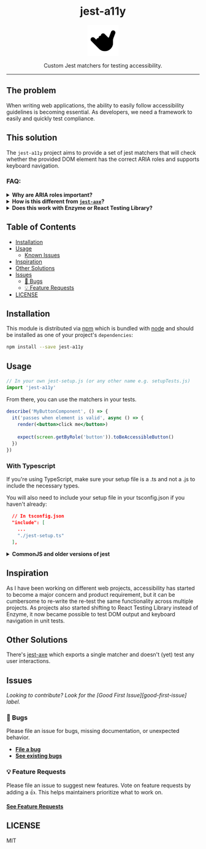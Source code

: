<div align="center">
<h1>jest-a11y</h1>
<img
    height="80"
    width="80"
    alt="shaka"
    src="https://raw.githubusercontent.com/veiko/jest-a11y/main/static/img/logo.svg"
  />

<p>Custom Jest matchers for testing accessibility.</p>
</div>

---

## The problem

When writing web applications, the ability to easily follow accessibility guidelines is becoming essential. As developers, we need a framework to easily and quickly test compliance.

## This solution

The `jest-a11y` project aims to provide a set of jest matchers that will check whether the provided DOM element has the correct ARIA roles and supports keyboard navigation.

### FAQ:

<details>
  <summary>
    <strong>
      Why are ARIA roles important?
    </strong>
  </summary>

ARIA roles provide semantic meaning to content, allowing screen readers and other tools to present and support interaction with object in a way that is consistent with user expectations of that type of object. ARIA roles can be used to describe elements that don't natively exist in HTML or exist but don't yet have full browser support.

</details>

<details>
  <summary>
    <strong>
      How is this different from <a href="https://www.npmjs.com/package/jest-axe"><code>jest-axe</code></a>?
    </strong>
  </summary>

The `jest-axe` plugin will parse through the provided DOM structure and check for any violations. This plugin will also attempt to validate keyboard navigation.

</details>

<details>
  <summary>
    <strong>
      Does this work with Enzyme or React Testing Library?
    </strong>
  </summary>

Yes. It works with either of those tools.

</details>

## Table of Contents

<!-- START doctoc generated TOC please keep comment here to allow auto update -->
<!-- DON'T EDIT THIS SECTION, INSTEAD RE-RUN doctoc TO UPDATE -->

- [Installation](#installation)
- [Usage](#usage)
  - [Known Issues](#known-issues)
- [Inspiration](#inspiration)
- [Other Solutions](#other-solutions)
- [Issues](#issues)
  - [🐛 Bugs](#-bugs)
  - [💡 Feature Requests](#-feature-requests)
- [LICENSE](#license)

<!-- END doctoc generated TOC please keep comment here to allow auto update -->

## Installation

This module is distributed via [npm](https://www.npmjs.com) which is bundled with [node](https://www.nodejs.org) and should be installed as one of your project's `dependencies`:

```sh
npm install --save jest-a11y
```

## Usage

```ts
// In your own jest-setup.js (or any other name e.g. setupTests.js)
import 'jest-a11y'
```

From there, you can use the matchers in your tests.

```jsx
describe('MyButtonComponent', () => {
  it('passes when element is valid', async () => {
    render(<button>click me</button>)

    expect(screen.getByRole('button')).toBeAccessibleButton()
  })
})
```

### With Typescript

If you're using TypeScript, make sure your setup file is a .ts and not a .js to include the necessary types.

You will also need to include your setup file in your tsconfig.json if you haven't already:

```json
  // In tsconfig.json
  "include": [
    ...
    "./jest-setup.ts"
  ],
```

<details>
  <summary>
    <strong>
      CommonJS and older versions of jest
    </strong>
  </summary>

In order to extend the matchers correctly in projects using CommonJS or older versions of jest it may be necessary to extend `expect` manually. This can be achieved with:

```ts
// In your own jest-setup.js (or any other name e.g. setupTests.js)
import * as matchers from 'jest-a11y/lib/matchers'

expect.extend(matchers)
```

</details>

## Inspiration

As I have been working on different web projects, accessibility has started to become a major concern and product requirement, but it can be cumbersome to re-write the re-test the same functionality across multiple projects. As projects also started shifting to React Testing Library instead of Enzyme, it now became possible to test DOM output and keyboard navigation in unit tests.

## Other Solutions

There's [jest-axe](https://github.com/nickcolley/jest-axe) which exports a single matcher and doesn't (yet) test any user interactions.

## Issues

_Looking to contribute? Look for the [Good First Issue][good-first-issue] label._

### 🐛 Bugs

Please file an issue for bugs, missing documentation, or unexpected behavior.

- [**File a bug**](https://github.com/veiko/jest-a11y/issues/new?assignees=&labels=%F0%9F%90%9B+fix&template=bug_report.yml&title=fix%3A+)
- [**See existing bugs**](https://github.com/veiko/jest-a11y/labels/%F0%9F%90%9B%20fix)

### 💡 Feature Requests

Please file an issue to suggest new features. Vote on feature requests by adding a 👍. This helps maintainers prioritize what to work on.

[**See Feature Requests**](https://github.com/veiko/jest-a11y/labels/%E2%9C%A8%20feature)

## LICENSE

MIT
